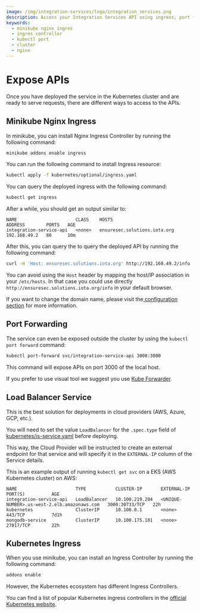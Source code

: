 ```yaml
---
image: /img/integration-services/logo/integration_services.png
description: Access your Integration Services API using ingress, port forwarding, a load balancer service or an Ingress Controller.
keywords:
  - minikube nginx ingres
  - ingres controller
  - kubectl port
  - cluster
  - nginx
---
```


# Expose APIs

Once you have deployed the service in the Kubernetes cluster and are ready to serve requests, there are different ways
to access to the APIs.

## Minikube Nginx Ingress

In minikube, you can install Nginx Ingress Controller by running the following command:

```bash
minikube addons enable ingress
```

You can run the following command to install Ingress resource:

```bash
kubectl apply -f kubernetes/optional/ingress.yaml
```

You can query the deployed ingress with the following command:

```bash
kubectl get ingress
```

After a while, you should get an output similar to:

```log
NAME                      CLASS    HOSTS                          ADDRESS        PORTS   AGE
integration-service-api   <none>   ensuresec.solutions.iota.org   192.168.49.2   80      10m
```

After this, you can query the to query the deployed API by running the following command:

```bash
curl -H 'Host: ensuresec.solutions.iota.org' http://192.168.49.2/info
```

You can avoid using the `Host` header by mapping the host/IP association in your `/etc/hosts`. In that case you could
use directly `http://ensuresec.solutions.iota.org/info` in your default browser.

If you want to change the domain name, please visit the[ configuration section](configuration.md) for more information.

## Port Forwarding

The service can even be exposed outside the cluster by using the `kubectl port forward` command:

```bash
kubectl port-forward svc/integration-service-api 3000:3000
```

This command will expose APIs on port 3000 of the local host.

If you prefer to use visual tool we suggest you
use [Kube Forwarder](https://kube-forwarder.pixelpoint.io/).

## Load Balancer Service

This is the best solution for deployments in cloud providers (AWS, Azure, GCP, etc.).

You will need to set the value `LoadBalancer` for the `.spec.type` field
of [kubernetes/is-service.yaml](https://github.com/iotaledger/integration-services/blob/master/kubernetes/is-service.yaml)
before deploying.

This way, the Cloud Provider will be instructed to create an external endpoint for that service and will specify it in
the `EXTERNAL-IP` column of the Service details.

This is an example output of running `kubectl get svc` on a EKS (AWS Kubernetes cluster) on AWS:

```log
NAME                      TYPE           CLUSTER-IP       EXTERNAL-IP                                                              PORT(S)          AGE
integration-service-api   LoadBalancer   10.100.219.204   <UNIQUE-NUMBER>.us-west-2.elb.amazonaws.com   3000:30733/TCP   22h
kubernetes                ClusterIP      10.100.0.1       <none>                                                                   443/TCP          7d1h
mongodb-service           ClusterIP      10.100.175.101   <none>                                                                   27017/TCP        22h
```

## Kubernetes Ingress

When you use minikube, you can install an Ingress Controller by running the following command:

```bash
addons enable
```

However, the Kubernetes ecosystem has different Ingress Controllers.

You can find a list of popular Kubernetes ingress controllers in
the [official Kubernetes website](https://kubernetes.io/docs/concepts/services-networking/ingress-controllers/).
